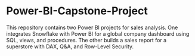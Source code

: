 # Power-BI-Capstone-Project
This repository contains two Power BI projects for sales analysis. One integrates Snowflake with Power BI for a global company dashboard using SQL, views, and procedures. The other builds a sales report for a superstore with DAX, Q&amp;A, and Row-Level Security.
